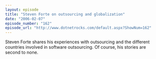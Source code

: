 ```yaml
---
layout: episode
title: "Steven Forte on outsourcing and globalization"
date: "2006-02-07"
episode_number: "162"
episode_url: "http://www.dotnetrocks.com/default.aspx?ShowNum=162"
---
```


Steven Forte shares his experiences with outsourcing and the different countries involved in software outsourcing. Of course, his stories are second to none. 
